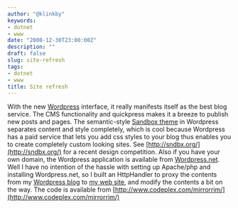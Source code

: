 ```yaml
---
author: "@klinkby"
keywords:
- dotnet
- www
date: "2008-12-30T23:00:00Z"
description: ""
draft: false
slug: site-refresh
tags:
- dotnet
- www
title: Site refresh
---
```



With the new [Wordpress](http://www.wordpress.com/) interface, it really manifests itself as the best blog service. The CMS functionality and quickpress makes it a breeze to publish new posts and pages. The semantic-style [Sandbox theme](http://www.plaintxt.org/themes/sandbox/) in Wordpress separates content and style completely, which is cool because Wordpress has a paid service that lets you add css styles to your blog thus enables you to create completely custom looking sites. See [http://sndbx.org/](http://sndbx.org/) for a recent design competition. Also if you have your own domain, the Wordpress application is available from [Wordpress.net](http://wordpress.org/). Well I have no intention of the hassle with setting up Apache/php and installing Wordpress.net, so I built an HttpHandler to proxy the contents from my [Wordpress blog](http://klinkby.wordpress.com/) to [my web site](http://kli.dk/), and modify the contents a bit on the way. The code is available from [http://www.codeplex.com/mirrorrim/](http://www.codeplex.com/mirrorrim/)

